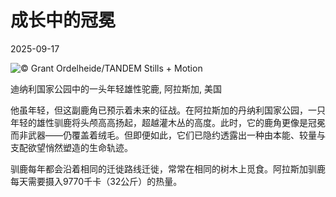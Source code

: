 # 成长中的冠冕

2025-09-17

![](https://cn.bing.com/th?id=OHR.YoungMoose_ZH-CN4639410217_UHD.jpg "© Grant Ordelheide/TANDEM Stills + Motion")

迪纳利国家公园中的一头年轻雄性驼鹿, 阿拉斯加, 美国

他虽年轻，但这副鹿角已预示着未来的征战。在阿拉斯加的丹纳利国家公园，一只年轻的雄性驯鹿将头颅高高扬起，超越灌木丛的高度。此时，它的鹿角更像是冠冕而非武器——仍覆盖着绒毛。但即便如此，它们已隐约透露出一种由本能、较量与支配欲望悄然塑造的生命轨迹。

驯鹿每年都会沿着相同的迁徙路线迁徙，常常在相同的树木上觅食。阿拉斯加驯鹿每天需要摄入9770千卡（32公斤）的热量。


